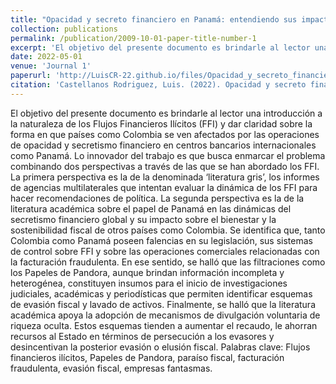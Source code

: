 ```yaml
---
title: "Opacidad y secreto financiero en Panamá: entendiendo sus impactos sobre la estabilidad fiscal y social en Colombia"
collection: publications
permalink: /publication/2009-10-01-paper-title-number-1
excerpt: 'El objetivo del presente documento es brindarle al lector una introducción a la naturaleza de los Flujos Financieros Ilícitos (FFI) y dar claridad sobre la forma en que países como Colombia se ven afectados por las operaciones de opacidad y secretismo financiero en centros bancarios internacionales como Panamá.'
date: 2022-05-01
venue: 'Journal 1'
paperurl: 'http://LuisCR-22.github.io/files/Opacidad_y_secreto_financiero_en_Panama.pdf'
citation: 'Castellanos Rodriguez, Luis. (2022). Opacidad y secreto financiero en Panamá: entendiendo sus impactos sobre la estabilidad fiscal y social en Colombia.'
---
```


El objetivo del presente documento es brindarle al lector una introducción a la naturaleza de los Flujos Financieros Ilícitos (FFI) y dar claridad sobre la forma en que países como Colombia se ven afectados por las operaciones de opacidad y secretismo financiero en centros bancarios internacionales como Panamá. Lo innovador del trabajo es que busca enmarcar el problema combinando dos perspectivas a través de las que se han abordado los FFI. La primera perspectiva es la de la denominada ‘literatura gris’, los informes de agencias multilaterales que intentan evaluar la dinámica de los FFI para hacer recomendaciones de política. La segunda perspectiva es la de la literatura académica sobre el papel de Panamá en las dinámicas del secretismo financiero global y su impacto sobre el bienestar y la sostenibilidad fiscal de otros países como Colombia. Se identifica que, tanto Colombia como Panamá poseen falencias en su legislación, sus sistemas de control sobre FFI y sobre las operaciones comerciales relacionadas con la facturación fraudulenta. En ese sentido, se halló que las filtraciones como los Papeles de Pandora, aunque brindan información incompleta y heterogénea, constituyen insumos para el inicio de investigaciones judiciales, académicas y periodísticas que permiten identificar esquemas de evasión fiscal y lavado de activos. Finalmente, se halló que la literatura académica apoya la adopción de mecanismos de divulgación voluntaria de riqueza oculta. Estos esquemas tienden a aumentar el recaudo, le ahorran recursos al Estado en términos de persecución a los evasores y desincentivan la posterior evasión o elusión fiscal. Palabras clave: Flujos financieros ilícitos, Papeles de Pandora, paraíso fiscal, facturación fraudulenta, evasión fiscal, empresas fantasmas.